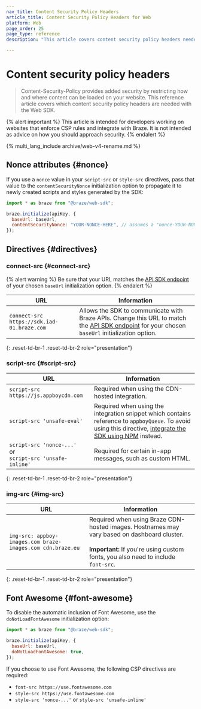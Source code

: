 ```yaml
---
nav_title: Content Security Policy Headers
article_title: Content Security Policy Headers for Web
platform: Web
page_order: 25
page_type: reference
description: "This article covers content security policy headers needed with the Braze Web SDK."

---
```


# Content security policy headers

> Content-Security-Policy provides added security by restricting how and where content can be loaded on your website. This reference article covers which content security policy headers are needed with the Web SDK.

{% alert important %}
This article is intended for developers working on websites that enforce CSP rules and integrate with Braze. It is not intended as advice on how you should approach security.
{% endalert %}

{% multi_lang_include archive/web-v4-rename.md %}

## Nonce attributes {#nonce}

If you use a `nonce` value in your `script-src` or `style-src` directives, pass that value to the `contentSecurityNonce` initialization option to propagate it to newly created scripts and styles generated by the SDK:

```javascript
import * as braze from "@braze/web-sdk";

braze.initialize(apiKey, {
  baseUrl: baseUrl,
  contentSecurityNonce: "YOUR-NONCE-HERE", // assumes a "nonce-YOUR-NONCE-HERE" CSP value
});
```

## Directives {#directives}

### connect-src {#connect-src}

{% alert warning %}
Be sure that your URL matches the [API SDK endpoint]({{site.baseurl}}/user_guide/administrative/access_braze/sdk_endpoints/) of your chosen `baseUrl` initialization option.
{% endalert %}

|URL|Information|
|---|-----------|
|`connect-src https://sdk.iad-01.braze.com`|Allows the SDK to communicate with Braze APIs. Change this URL to match the [API SDK endpoint]({{site.baseurl}}/user_guide/administrative/access_braze/sdk_endpoints/) for your chosen `baseUrl` initialization option.|
{: .reset-td-br-1 .reset-td-br-2 role="presentation"}

### script-src {#script-src}

|URL|Information|
|---|-----------|
|`script-src https://js.appboycdn.com`|Required when using the CDN-hosted integration.|
|`script-src 'unsafe-eval'`|Required when using the integration snippet which contains reference to `appboyQueue`. To avoid using this directive, [integrate the SDK using NPM]({{site.baseurl}}/developer_guide/platform_integration_guides/web/initial_sdk_setup/?tab=package%20manager) instead.|
|`script-src 'nonce-...'`<br>or<br>`script-src 'unsafe-inline'`|Required for certain in-app messages, such as custom HTML.|
{: .reset-td-br-1 .reset-td-br-2 role="presentation"}

### img-src {#img-src}

|URL|Information|
|---|-----------|
|`img-src: appboy-images.com braze-images.com cdn.braze.eu`|Required when using Braze CDN-hosted images. Hostnames may vary based on dashboard cluster.<br><br>**Important:** If you're using custom fonts, you also need to include `font-src`.|
{: .reset-td-br-1 .reset-td-br-2 role="presentation"}

## Font Awesome {#font-awesome}

To disable the automatic inclusion of Font Awesome, use the `doNotLoadFontAwesome` initialization option:

```javascript
import * as braze from "@braze/web-sdk";

braze.initialize(apiKey, {
  baseUrl: baseUrl,
  doNotLoadFontAwesome: true,
});
```

If you choose to use Font Awesome, the following CSP directives are required:

- `font-src https://use.fontawesome.com`
- `style-src https://use.fontawesome.com`
- `style-src 'nonce-...'` or `style-src 'unsafe-inline'`
